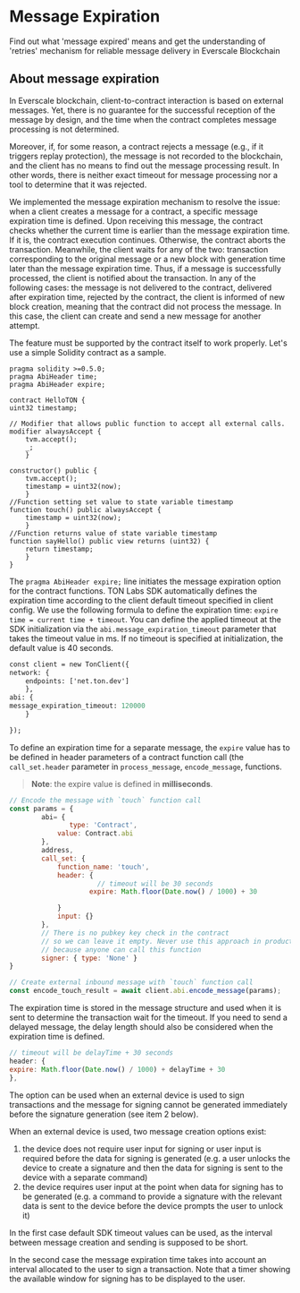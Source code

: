 # Message Expiration

Find out what 'message expired' means and get the understanding of 'retries' mechanism for reliable message delivery in Everscale Blockchain

## About message expiration

In Everscale blockchain, client-to-contract interaction is based on external messages. Yet, there is no guarantee for the successful reception of the message by design, and the time when the contract completes message processing is not determined.

Moreover, if, for some reason, a contract rejects a message (e.g., if it triggers replay protection), the message is not recorded to the blockchain, and the client has no means to find out the message processing result. In other words, there is neither exact timeout for message processing nor a tool to determine that it was rejected.

We implemented the message expiration mechanism to resolve the issue: when a client creates a message for a contract, a specific message expiration time is defined. Upon receiving this message, the contract checks whether the current time is earlier than the message expiration time. If it is, the contract execution continues. Otherwise, the contract aborts the transaction. Meanwhile, the client waits for any of the two: transaction corresponding to the original message or a new block with generation time later than the message expiration time. Thus, if a message is successfully processed, the client is notified about the transaction. In any of the following cases: the message is not delivered to the contract, delivered after expiration time, rejected by the contract, the client is informed of new block creation, meaning that the contract did not process the message. In this case, the client can create and send a new message for another attempt.

The feature must be supported by the contract itself to work properly. Let's use a simple Solidity contract as a sample.

```solidity
pragma solidity >=0.5.0;
pragma AbiHeader time;
pragma AbiHeader expire;

contract HelloTON {
uint32 timestamp;

// Modifier that allows public function to accept all external calls.
modifier alwaysAccept {
    tvm.accept();
    _;
    }

constructor() public {
    tvm.accept();
    timestamp = uint32(now);
    }
//Function setting set value to state variable timestamp
function touch() public alwaysAccept {
    timestamp = uint32(now);
    }
//Function returns value of state variable timestamp
function sayHello() public view returns (uint32) {
    return timestamp;
    }
}
```

The `pragma AbiHeader expire;` line initiates the message expiration option for the contract functions. TON Labs SDK automatically defines the expiration time according to the client default timeout specified in client config. We use the following formula to define the expiration time: `expire time = current time + timeout`. You can define the applied timeout at the SDK initialization via the `abi.message_expiration_timeout` parameter that takes the timeout value in ms. If no timeout is specified at initialization, the default value is 40 seconds.

```graphql
const client = new TonClient({
network: { 
    endpoints: ['net.ton.dev'] 
    },
abi: {
message_expiration_timeout: 120000
    }

});
```

To define an expiration time for a separate message, the `expire` value has to be defined in header parameters of a contract function call (the `call_set.header` parameter in `process_message`, `encode_message`, functions.

> **Note**: the expire value is defined in **milliseconds**.

```javascript
// Encode the message with `touch` function call
const params = {
        abi= {
               type: 'Contract',
            value: Contract.abi
        },
        address,
        call_set: {
            function_name: 'touch',
            header: {
                      // timeout will be 30 seconds
                    expire: Math.floor(Date.now() / 1000) + 30 

            }
            input: {}
        },
        // There is no pubkey key check in the contract
        // so we can leave it empty. Never use this approach in production
        // because anyone can call this function
        signer: { type: 'None' }
}

// Create external inbound message with `touch` function call
const encode_touch_result = await client.abi.encode_message(params);
```

The expiration time is stored in the message structure and used when it is sent to determine the transaction wait for the timeout. If you need to send a delayed message, the delay length should also be considered when the expiration time is defined.

```javascript
// timeout will be delayTime + 30 seconds
header: {
expire: Math.floor(Date.now() / 1000) + delayTime + 30
},
```

The option can be used when an external device is used to sign transactions and the message for signing cannot be generated immediately before the signature generation (see item 2 below).

When an external device is used, two message creation options exist:

1. the device does not require user input for signing or user input is required before the data for signing is generated (e.g. a user unlocks the device to create a signature and then the data for signing is sent to the device with a separate command)
2. the device requires user input at the point when data for signing has to be generated (e.g. a command to provide a signature with the relevant data is sent to the device before the device prompts the user to unlock it)

In the first case default SDK timeout values can be used, as the interval between message creation and sending is supposed to be short.

In the second case the message expiration time takes into account an interval allocated to the user to sign a transaction. Note that a timer showing the available window for signing has to be displayed to the user.
